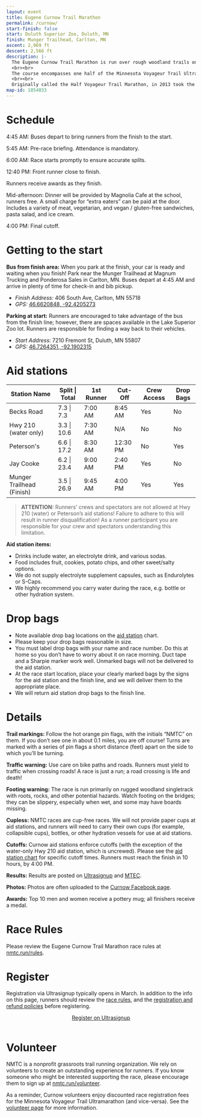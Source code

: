 ```yaml
---
layout: event
title: Eugene Curnow Trail Marathon
permalink: /curnow/
start-finish: false
start: Duluth Superior Zoo, Duluth, MN
finish: Munger Trailhead, Carlton, MN
ascent: 2,969 ft
descent: 2,566 ft
description: |-
  The Eugene Curnow Trail Marathon is run over rough woodland trails on a point-to-point course from the Lake Superior Zoo in Duluth, MN, to Carlton, MN.
  <br><br>
  The course encompasses one half of the Minnesota Voyageur Trail Ultramarathon, plus a bit extra to reach 26.2 miles. We introduced the race in the 1990s to support the Voyageur 50 Mile—as a thank you to Voyageur volunteers and as an introduction to the course for those exploring the 50 miler. The race has become wildly popular in its own right.
  <br><br>
  Originally called the Half Voyageur Trail Marathon, in 2013 took the name of its indefatigable founder, the local trail and ultramarathon running legend Eugene Curnow. Gene’s energy, enthusiasm, and volunteer spirit played a significant role in the success of the Minnesota Voyageur, the growth of the northern Minnesota running community, and the development of the sport of trail running in general.
map-id: 1854033
---
```


# Schedule

4:45 AM: Buses depart to bring runners from the finish to the start.

5:45 AM: Pre-race briefing. Attendance is mandatory.

6:00 AM: Race starts promptly to ensure accurate splits.

12:40 PM: Front runner close to finish.

Runners receive awards as they finish.

Mid-afternoon: Dinner will be provided by Magnolia Cafe at the school, runners free. A small charge for “extra eaters” can be paid at the door. Includes a variety of meat, vegetarian, and vegan / gluten-free sandwiches, pasta salad, and ice cream.

4:00 PM: Final cutoff.

# Getting to the start

**Bus from finish area:** When you park at the finish, your car is ready and waiting when you finish! Park near the Munger Trailhead at Magnum Trucking and Ponderosa Sales in Carlton, MN. Buses depart at 4:45 AM and arrive in plenty of time for check-in and bib pickup.

* *Finish Address:* 406 South Ave, Carlton, MN 55718
* *GPS:* [46.6620848, -92.4205273](https://maps.app.goo.gl/dtaecq7rvTo44A5V6)

**Parking at start:** Runners are encouraged to take advantage of the bus from the finish line; however, there are spaces available in the Lake Superior Zoo lot. Runners are responsible for finding a way back to their vehicles.
* *Start Address:* 7210 Fremont St, Duluth, MN 55807
* *GPS:* [46.7264351, -92.1902315](https://maps.app.goo.gl/D8NzRvwSxxSKiKqY7)

# Aid stations

<div class="table-container">
<table class="table table-bordered table-hover table-condensed">
<thead><tr><th title="Field #1">Station Name</th>
<th title="Field #2">Split | Total</th>
<th title="Field #3">1st Runner</th>
<th title="Field #4">Cut-Off</th>
<th title="Field #5">Crew Access</th>
<th title="Field #6">Drop Bags</th>
</tr></thead>
<tbody><tr>
<td>Becks Road</td>
<td>7.3 | 7.3</td>
<td>7:00 AM</td>
<td>8:45 AM</td>
<td>Yes</td>
<td>No</td>
</tr>
<tr>
<td>Hwy 210 (water only)</td>
<td>3.3 | 10.6</td>
<td>7:30 AM</td>
<td>N/A</td>
<td>No</td>
<td>No</td>
</tr>
<tr>
<td>Peterson&#39;s</td>
<td>6.6 | 17.2</td>
<td>8:30 AM</td>
<td>12:30 PM</td>
<td>No</td>
<td>Yes</td>
</tr>
<tr>
<td>Jay Cooke</td>
<td>6.2 | 23.4</td>
<td>9:00 AM</td>
<td>2:40 PM</td>
<td>Yes</td>
<td>No</td>
</tr>
<tr>
<td>Munger Trailhead (Finish)</td>
<td>3.5 | 26.9</td>
<td>9:45 AM</td>
<td>4:00 PM</td>
<td>Yes</td>
<td>Yes</td>
</tr>
</tbody></table>
</div>

> **ATTENTION:** Runners’ crews and spectators are not allowed at Hwy 210 (water) or Peterson’s aid stations! Failure to adhere to this will result in runner disqualification! As a runner participant you are responsible for your crew and spectators understanding this limitation.  

**Aid station items:**
* Drinks include water, an electrolyte drink, and various sodas.
* Food includes fruit, cookies, potato chips, and other sweet/salty options.
* We do not supply electrolyte supplement capsules, such as Endurolytes or S-Caps.
* We highly recommend you carry water during the race, e.g. bottle or other hydration system.

# Drop bags

* Note available drop bag locations on the [aid station](#aid-stations) chart.
* Please keep your drop bags reasonable in size.
* You must label drop bags with your name and race number. Do this at home so you don’t have to worry about it on race morning. Duct tape and a Sharpie marker work well. Unmarked bags will not be delivered to the aid station.
* At the race start location, place your clearly marked bags by the signs for the aid station and the finish line, and we will deliver them to the appropriate place.
* We will return aid station drop bags to the finish line.

# Details

**Trail markings:** Follow the hot orange pin flags, with the initials “NMTC” on them. If you don’t see one in about 0.1 miles, you are off course! Turns are marked with a series of pin flags a short distance (feet) apart on the side to which you’ll be turning.

**Traffic warning:** Use care on bike paths and roads. Runners must yield to traffic when crossing roads! A race is just a run; a road crossing is life and death!  

**Footing warning:** The race is run primarily on rugged woodland singletrack with roots, rocks, and other potential hazards. Watch footing on the bridges; they can be slippery, especially when wet, and some may have boards missing.

**Cupless:** NMTC races are cup-free races. We will not provide paper cups at aid stations, and runners will need to carry their own cups (for example, collapsible cups), bottles, or other hydration vessels for use at aid stations.

**Cutoffs:** Curnow aid stations enforce cutoffs (with the exception of the water-only Hwy 210 aid station, which is uncrewed). Please see the [aid station chart](#aid-stations) for specific cutoff times. Runners must reach the finish in 10 hours, by 4:00 PM.

**Results:** Results are posted on [Ultrasignup](https://ultrasignup.com/results_event.aspx?did=101010) and [MTEC](https://www.mtecresults.com/race/leaderboard/15693).

**Photos:** Photos are often uploaded to the [Curnow Facebook page](https://www.facebook.com/minnesotavoyageur).

**Awards:** Top 10 men and women receive a pottery mug; all finishers receive a medal.

# Race Rules

Please review the Eugene Curnow Trail Marathon race rules at [nmtc.run/rules](/rules).

# Register

Registration via Ultrasignup typically opens in March. In addition to the info on this page, runners should review the [race rules](/rules), and the [registration and refund policies](/registration) before registering.

<div class="container" style="display:flex;padding-bottom:1em;">
  <a href="https://ultrasignup.com/register.aspx?did=114069" style="margin: 0 auto;" target="blank">
    <div class="button">Register on Ultrasignup</div>
  </a>
</div>

# Volunteer

NMTC is a nonprofit grassroots trail running organization. We rely on volunteers to create an outstanding experience for runners. If you know someone who might be interested supporting the race, please encourage them to sign up at [nmtc.run/volunteer](/volunteer).

As a reminder, Curnow volunteers enjoy discounted race registration fees for the Minnesota Voyageur Trail Ultramarathon (and vice-versa). See the [volunteer page](/volunteer) for more information.
